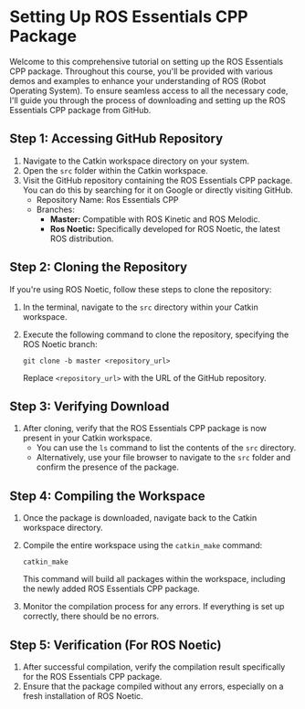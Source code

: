 # Setting Up ROS Essentials CPP Package

Welcome to this comprehensive tutorial on setting up the ROS Essentials CPP package. Throughout this course, you'll be provided with various demos and examples to enhance your understanding of ROS (Robot Operating System). To ensure seamless access to all the necessary code, I'll guide you through the process of downloading and setting up the ROS Essentials CPP package from GitHub.

## Step 1: Accessing GitHub Repository

1. Navigate to the Catkin workspace directory on your system.
2. Open the `src` folder within the Catkin workspace.
3. Visit the GitHub repository containing the ROS Essentials CPP package. You can do this by searching for it on Google or directly visiting GitHub.
   - Repository Name: Ros Essentials CPP
   - Branches:
     - **Master:** Compatible with ROS Kinetic and ROS Melodic.
     - **Ros Noetic:** Specifically developed for ROS Noetic, the latest ROS distribution.

## Step 2: Cloning the Repository

If you're using ROS Noetic, follow these steps to clone the repository:

1. In the terminal, navigate to the `src` directory within your Catkin workspace.
2. Execute the following command to clone the repository, specifying the ROS Noetic branch:
   ```
   git clone -b master <repository_url>
   ```

   Replace `<repository_url>` with the URL of the GitHub repository.

## Step 3: Verifying Download

1. After cloning, verify that the ROS Essentials CPP package is now present in your Catkin workspace.
   - You can use the `ls` command to list the contents of the `src` directory.
   - Alternatively, use your file browser to navigate to the `src` folder and confirm the presence of the package.

## Step 4: Compiling the Workspace

1. Once the package is downloaded, navigate back to the Catkin workspace directory.
2. Compile the entire workspace using the `catkin_make` command:
   ```
   catkin_make
   ```

   This command will build all packages within the workspace, including the newly added ROS Essentials CPP package.
3. Monitor the compilation process for any errors. If everything is set up correctly, there should be no errors.

## Step 5: Verification (For ROS Noetic)

1. After successful compilation, verify the compilation result specifically for the ROS Essentials CPP package.
2. Ensure that the package compiled without any errors, especially on a fresh installation of ROS Noetic.

 
